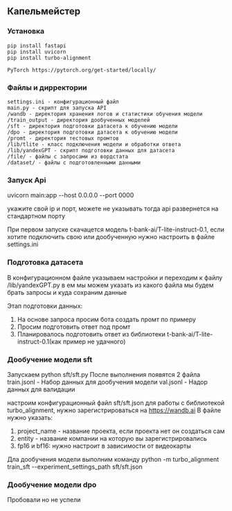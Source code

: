 ## Капельмейстер


### Установка


    pip install fastapi
    pip install uvicorn
    pip install turbo-alignment

    PyTorch https://pytorch.org/get-started/locally/


### Файлы и дирректории


    settings.ini - конфигурационный файл
    main.py - скрипт для запуска API
    /wandb - директория хранения логов и статистики обучения модели
    /train_output - директория дообученных моделей
    /sft - директория подготовки датасета к обучению модели
    /dpo - директория подготовки датасета к обучению модели
    /promt - директория тестовых промтов
    /lib/tlite - класс подключения модели и обработки ответа
    /lib/yandexGPT - скрипт подготовки данных для датасета
    /file/ - файлы с запросами из вордстата
    /dataset/ - файлы с подготовленными данными


### Запуск Api


uvicorn main:app --host 0.0.0.0 --port 0000

укажите свой ip и порт, можете не указывать тогда api развернется на стандартном порту

При первом запуске скачацется модель t-bank-ai/T-lite-instruct-0.1, если хотите подключить свою или 
дообученную нужно настроить в файле settings.ini


### Подготовка датасета


В конфигурационном файле указываем настройки
и переходим к файлу /lib/yandexGPT.py
в ем мы можем указать из какого файла мы будем брать запросы и куда сохраним данные

Этап подготовки данных:

1. На основе запроса просим бота создать промт по примеру
2. Просим подготовить ответ под промт
3. Планировалось подготовить ответ из библиотеки t-bank-ai/T-lite-instruct-0.1(как пример не удачного)


### Дообучение модели sft


Запускаем
python sft/sft.py
После выполнения появятся 2 файла
train.jsonl - Набор данных для дообучения модели
val.jsonl - Надор данных для валидации

настроим конфигурационный файл sft/sft.json
для работы с библиотекой turbo_alignment, нужно зарегистрироваться на https://wandb.ai
В файле нужно указать:
1. project_name - название проекта, если проекта нет он создаться сам
2. entity - название компании на которую вы зарегистрировались
3. fp16 и bf16: нужно настроит в зависимости от видеокарты


Дла дообучения модели выполним команду
python -m turbo_alignment train_sft --experiment_settings_path sft/sft.json


### Дообучение модели dpo


Пробовали но не успели







